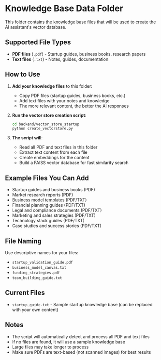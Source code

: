 # Knowledge Base Data Folder

This folder contains the knowledge base files that will be used to create the AI assistant's vector database.

## Supported File Types

- **PDF files** (`.pdf`) - Startup guides, business books, research papers
- **Text files** (`.txt`) - Notes, guides, documentation

## How to Use

1. **Add your knowledge files** to this folder:
   - Copy PDF files (startup guides, business books, etc.)
   - Add text files with your notes and knowledge
   - The more relevant content, the better the AI responses

2. **Run the vector store creation script**:
   ```bash
   cd backend/vector_store_startup
   python create_vectorstore.py
   ```

3. **The script will**:
   - Read all PDF and text files in this folder
   - Extract text content from each file
   - Create embeddings for the content
   - Build a FAISS vector database for fast similarity search

## Example Files You Can Add

- Startup guides and business books (PDF)
- Market research reports (PDF)
- Business model templates (PDF/TXT)
- Financial planning guides (PDF/TXT)
- Legal and compliance documents (PDF/TXT)
- Marketing and sales strategies (PDF/TXT)
- Technology stack guides (PDF/TXT)
- Case studies and success stories (PDF/TXT)

## File Naming

Use descriptive names for your files:
- `startup_validation_guide.pdf`
- `business_model_canvas.txt`
- `funding_strategies.pdf`
- `team_building_guide.txt`

## Current Files

- `startup_guide.txt` - Sample startup knowledge base (can be replaced with your own content)

## Notes

- The script will automatically detect and process all PDF and text files
- If no files are found, it will use a sample knowledge base
- Large files may take longer to process
- Make sure PDFs are text-based (not scanned images) for best results 